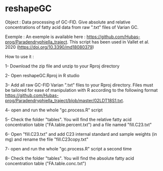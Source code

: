 # reshapeGC

Object : Data processing of GC-FID. Give absolute and relative concentrations of fatty acid data from raw ".txt" files of Varian GC.

Exemple : An exemple is available here : https://github.com/Hubas-prog/Paradendryphiella_traject. This script has been used in Vallet et al. 2020 (https://doi.org/10.3390/md18080379)

How to use it :

1- Download the zip file and unzip to your Rproj directory

2- Open reshapeGC.Rproj in R studio

3- Add all raw GC-FID Varian ".txt" files to your Rproj directory. Files must be tailored for ease of manipulation with R according to the following format https://github.com/Hubas-prog/Paradendryphiella_traject/blob/master/02LDT18S1.txt.

4- open and run the whole "gc.process.R" script

5- Check the folder "tables". You will find the relative fatty acid concentration table ("FA.table.percent.txt") and a file named "fill.C23.txt"

6- Open "fill.C23.txt" and add C23 internal standard and sample weights (in mg) and rename the file "fill.C23copy.txt"

7- open and run the whole "gc.process.R" script a second time

8- Check the folder "tables". You will find the absolute fatty acid concentration table ("FA.table.conc.txt")
